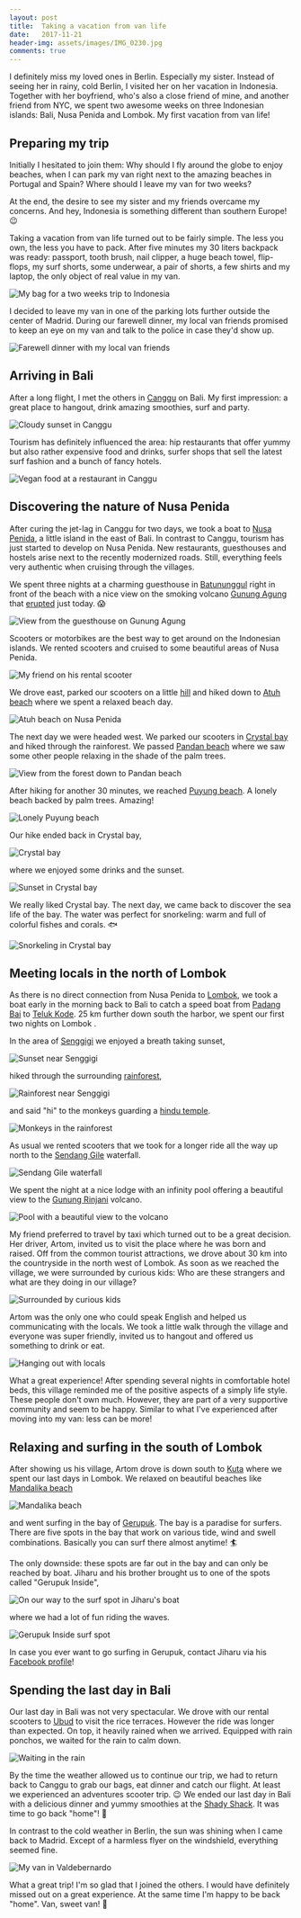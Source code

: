 ```yaml
---
layout: post
title:  Taking a vacation from van life
date:   2017-11-21
header-img: assets/images/IMG_0230.jpg
comments: true
---
```


I definitely miss my loved ones in Berlin. Especially my sister. Instead of seeing her in rainy, cold Berlin, I visited her on her vacation in Indonesia. Together with her boyfriend, who's also a close friend of mine, and another friend from NYC, we spent two awesome weeks on three Indonesian islands: Bali, Nusa Penida and Lombok. My first vacation from van life!

## Preparing my trip

Initially I hesitated to join them: Why should I fly around the globe to enjoy beaches, when I can park my van right next to the amazing beaches in Portugal and Spain? Where should I leave my van for two weeks?

At the end, the desire to see my sister and my friends overcame my concerns. And hey, Indonesia is something different than southern Europe! :wink:

Taking a vacation from van life turned out to be fairly simple. The less you own, the less you have to pack. After five minutes my 30 liters backpack was ready: passport, tooth brush, nail clipper, a huge beach towel, flip-flops, my surf shorts, some underwear, a pair of shorts, a few shirts and my laptop, the only object of real value in my van.

![My bag for a two weeks trip to Indonesia](/assets/images/IMG_0087.jpg)

I decided to leave my van in one of the parking lots further outside the center of Madrid. During our farewell dinner, my local van friends promised to keep an eye on my van and talk to the police in case they'd show up.

![Farewell dinner with my local van friends](/assets/images/IMG_0089.jpg)


## Arriving in Bali

After a long flight, I met the others in [Canggu](https://www.google.com/maps/place/Canggu,+North+Kuta,+Badung+Regency,+Bali,+Indonesia) on Bali. My first impression: a great place to hangout, drink amazing smoothies, surf and party.

![Cloudy sunset in Canggu](/assets/images/IMG_0108.jpg)

Tourism has definitely influenced the area: hip restaurants that offer yummy but also rather expensive food and drinks, surfer shops that sell the latest surf fashion and a bunch of fancy hotels.

![Vegan food at a restaurant in Canggu](/assets/images/IMG_0102.jpg)

## Discovering the nature of Nusa Penida

After curing the jet-lag in Canggu for two days, we took a boat to [Nusa Penida](https://www.google.com/maps/place/Penida+Island/), a little island in the east of Bali. In contrast to Canggu, tourism has just started to develop on Nusa Penida. New restaurants, guesthouses and hostels arise next to the recently modernized roads. Still, everything feels very authentic when cruising through the villages.

We spent three nights at a charming guesthouse in [Batununggul](https://www.google.com/maps/place/Batununggul,+Nusapenida,+Klungkung+Regency,+Bali,+Indonesia/) right in front of the beach with a nice view on the smoking volcano [Gunung Agung](https://www.google.com/maps/place/Mount+Agung/) that [erupted](http://www.news.com.au/travel/travel-updates/incidents/panic-as-balis-mount-agung-volcano-erupts/news-story/56c0f91b6745c4b682c14dfabb6b0f6a) just today. :scream:

![View from the guesthouse on Gunung Agung](/assets/images/IMG_0291.jpg)

Scooters or motorbikes are the best way to get around on the Indonesian islands. We rented scooters and cruised to some beautiful areas of Nusa Penida.

![My friend on his rental scooter](/assets/images/IMG_0289.jpg)

We drove east, parked our scooters on a little [hill](https://www.google.com/maps/place/8°46'19.7"S+115°37'19.8"E/) and hiked down to [Atuh beach](https://www.google.com/maps/place/Atuh+Beach/) where we spent a relaxed beach day.

![Atuh beach on Nusa Penida](/assets/images/IMG_0118.jpg)

The next day we were headed west. We parked our scooters in [Crystal bay](https://www.google.com/maps/place/Crystal+Bay+Nusa+Penida/) and hiked through the rainforest. We passed [Pandan beach](https://www.google.com/maps/place/Pandan+beach/) where we saw some other people relaxing in the shade of the palm trees.

![View from the forest down to Pandan beach](/assets/images/IMG_0137.jpg)

After hiking for another 30 minutes, we reached [Puyung beach](https://www.google.com/maps/place/Puyung+Beach/). A lonely beach backed by palm trees. Amazing!

![Lonely Puyung beach](/assets/images/IMG_0139.jpg)

Our hike ended back in Crystal bay,

![Crystal bay](/assets/images/IMG_0145.jpg)

where we enjoyed some drinks and the sunset.

![Sunset in Crystal bay](/assets/images/IMG_0170.jpg)

We really liked Crystal bay. The next day, we came back to discover the sea life of the bay. The water was perfect for snorkeling: warm and full of colorful fishes and corals. :fish:

![Snorkeling in Crystal bay](/assets/images/IMG_0290.jpg)

## Meeting locals in the north of Lombok

As there is no direct connection from Nusa Penida to [Lombok](https://www.google.com/maps/place/Lombok/), we took a boat early in the morning back to Bali to catch a speed boat from [Padang Bai](https://www.google.com/maps/place/Padangbai,+Manggis,+Karangasem+Regency,+Bali,+Indonesia/) to [Teluk Kode](https://www.google.com/maps/place/Teluk+Kode/). 25 km further down south the harbor, we spent our first two nights on Lombok .

In the area of [Senggigi](https://www.google.com/maps/place/Senggigi+Beach/) we enjoyed a breath taking sunset,

![Sunset near Senggigi](/assets/images/IMG_0187.jpg)

hiked through the surrounding [rainforest](https://www.google.com/maps/place/Jl.+Raya+Mataram+-+Tj.,+Pemenang,+Kabupaten+Lombok+Utara,+Nusa+Tenggara+Bar.+83355,+Indonesia/),

![Rainforest near Senggigi](/assets/images/IMG_0195.jpg)

and said "hi" to the monkeys guarding a [hindu temple](https://www.google.com/maps/place/Pura+Manik+Sari+Batu+Beleq/).

![Monkeys in the rainforest](/assets/images/IMG_0294.jpg)

As usual we rented scooters that we took for a longer ride all the way up north to the [Sendang Gile](https://www.google.com/maps/place/Sendang+Gile+and+Tiu+Kelep+Waterfall/) waterfall.

![Sendang Gile waterfall](/assets/images/IMG_0203.jpg)

We spent the night at a nice lodge with an infinity pool offering a beautiful view to the [Gunung Rinjani](https://www.google.com/maps/place/Mount+Rinjani/) volcano.

![Pool with a beautiful view to the volcano](/assets/images/IMG_0222.jpg)

My friend preferred to travel by taxi which turned out to be a great decision. Her driver, Artom, invited us to visit the place where he was born and raised. Off from the common tourist attractions, we drove about 30 km into the countryside in the north west of Lombok. As soon as we reached the village, we were surrounded by curious kids: Who are these strangers and what are they doing in our village?

![Surrounded by curious kids](/assets/images/IMG_0220.jpg)

Artom was the only one who could speak English and helped us communicating with the locals. We took a little walk through the village and everyone was super friendly, invited us to hangout and offered us something to drink or eat.

![Hanging out with locals](/assets/images/IMG_0225.jpg)

What a great experience! After spending several nights in comfortable hotel beds, this village reminded me of the positive aspects of a simply life style. These people don't own much. However, they are part of a very supportive community and seem to be happy. Similar to what I've experienced after moving into my van: less can be more!

## Relaxing and surfing in the south of Lombok

After showing us his village, Artom drove is down south to [Kuta](https://www.google.com/maps/place/Kuta,+Pujut,+Central+Lombok+Regency,+West+Nusa+Tenggara,+Indonesia/) where we spent our last days in Lombok. We relaxed on beautiful beaches like [Mandalika beach](https://www.google.com/maps/place/Mandalika+Beach/)

![Mandalika beach](/assets/images/IMG_0230.jpg)

and went surfing in the bay of [Gerupuk](https://www.google.com/maps/place/Gerupuk+Surf+Cafe+%26+Restaurant/). The bay is a paradise for surfers. There are five spots in the bay that work on various tide, wind and swell combinations. Basically you can surf there almost anytime! :surfer:

The only downside: these spots are far out in the bay and can only be reached by boat. Jiharu and his brother brought us to one of the spots called "Gerupuk Inside",

![On our way to the surf spot in Jiharu's boat](/assets/images/IMG_0244.jpg)

where we had a lot of fun riding the waves.

![Gerupuk Inside surf spot](/assets/images/IMG_0281.jpg)

In case you ever want to go surfing in Gerupuk, contact Jiharu via his [Facebook profile](https://www.facebook.com/jiharu.surf)!

## Spending the last day in Bali

Our last day in Bali was not very spectacular. We drove with our rental scooters to [Ubud](https://www.google.com/maps/place/Ubud,+Gianyar,+Bali,+Indonesia/) to visit the rice terraces. However the ride was longer than expected. On top, it heavily rained when we arrived. Equipped with rain ponchos, we waited for the rain to calm down.

![Waiting in the rain](/assets/images/IMG_0259.jpg)

By the time the weather allowed us to continue our trip, we had to return back to Canggu to grab our bags, eat dinner and catch our flight. At least we experienced an adventures scooter trip. :wink: We ended our last day in Bali with a delicious dinner and yummy smoothies at the [Shady Shack](https://www.google.com/maps/place/The+Shady+Shack/). It was time to go back "home"! :wave:

In contrast to the cold weather in Berlin, the sun was shining when I came back to Madrid. Except of a harmless flyer on the windshield, everything seemed fine.

![My van in Valdebernardo](/assets/images/IMG_0267.jpg)

What a great trip! I'm so glad that I joined the others. I would have definitely missed out on a great experience. At the same time I'm happy to be back "home". Van, sweet van! :minibus:
